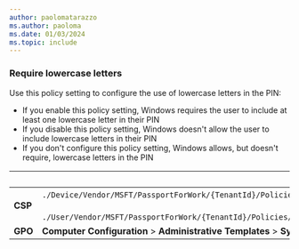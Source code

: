 ```yaml
---
author: paolomatarazzo
ms.author: paoloma
ms.date: 01/03/2024
ms.topic: include
---
```


### Require lowercase letters

Use this policy setting to configure the use of lowercase letters in the PIN:

- If you enable this policy setting, Windows requires the user to include at least one lowercase letter in their PIN
- If you disable this policy setting, Windows doesn't allow the user to include lowercase letters in their PIN
- If you don't configure this policy setting, Windows allows, but doesn't require, lowercase letters in the PIN

|  | Path |
|--|--|
| **CSP** | `./Device/Vendor/MSFT/PassportForWork/{TenantId}/Policies/PINComplexity/`[devicetenantidpoliciespincomplexitylowercaseletters](/windows/client-management/mdm/passportforwork-csp#devicetenantidpoliciespincomplexitylowercaseletters)<br><br>`./User/Vendor/MSFT/PassportForWork/{TenantId}/Policies/PINComplexity/`[usertenantidpoliciespincomplexitylowercaseletters](/windows/client-management/mdm/passportforwork-csp#usertenantidpoliciespincomplexitylowercaseletters) |
| **GPO** | **Computer Configuration** > **Administrative Templates** > **System** > **PIN Complexity** |
